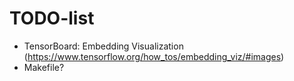 TODO-list
=========

* TensorBoard: Embedding Visualization (https://www.tensorflow.org/how_tos/embedding_viz/#images)
* Makefile?

